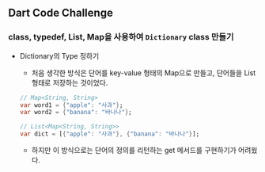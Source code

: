 ## Dart Code Challenge

### **class, typedef, List, Map**을 사용하여 `Dictionary` class 만들기

- Dictionary의 Type 정하기

  - 처음 생각한 방식은 단어를 key-value 형태의 Map으로 만들고, 단어들을 List 형태로 저장하는 것이었다.

  ```dart
  // Map<String, String>
  var word1 = {"apple": "사과"};
  var word2 = {"banana": "바나나"};

  // List<Map<String, String>>
  var dict = [{"apple": "사과"}, {"banana": "바나나"}];
  ```

  - 하지만 이 방식으로는 단어의 정의를 리턴하는 get 메서드를 구현하기가 어려웠다.
